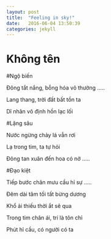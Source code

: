 ```yaml
---
layout: post
title:  "Feeling in sky!"
date:   2016-06-04 13:50:39
categories: jekyll
---
```

# Không tên

#Ngộ biến 

Đông tắt nắng, bỗng hóa vô thường
.....

Lang thang, trời đất bất tồn ta

Dĩ nhân vô định hồn lạc lối


#Lặng sâu

Nước ngừng chảy lá vẫn rơi

Lạ trong tim, ta tự hỏi

Đông tan xuân đến hoa có nở
.....

#Đạo kiệt

Tiếp bước chân mưu cầu hỉ sự 
.....

Đêm dài tăm tối tất bừng dương

Khổ ải thiếu thời ắt sẽ qua

Trong tim chân ái, trí là tôn chỉ

Phút hỉ cầu, có người có ta





